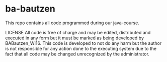# ba-bautzen
This repo contains all code programmed during our java-course.

LICENSE
All code is free of charge and may be edited, distributed and executed in any form but it must be marked as being developed by BABautzen_WI16.
This code is developed to not do any harm but the author is not responsible for any action done to the executing system due to the fact that all code may be changed unrecognized by the administrator.
